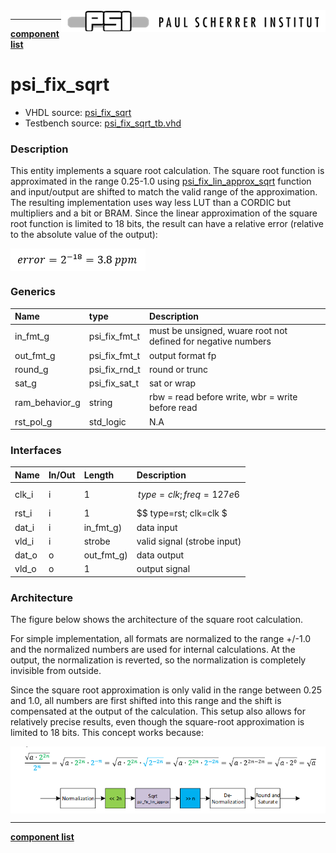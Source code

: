 <img align="right" src="../../doc/psi_logo.png">

***

[**component list**](../README.md)

# psi_fix_sqrt
 - VHDL source: [psi_fix_sqrt](../../hdl/psi_fix_sqrt.vhd)
 - Testbench source: [psi_fix_sqrt_tb.vhd](../../testbench/psi_fix_sqrt_tb/psi_fix_sqrt_tb.vhd)

### Description

This entity implements a square root calculation.
The square root function is approximated in the range 0.25-1.0 using [psi_fix_lin_approx_sqrt](../../hdl/psi_fix_lin_approx_sqrt.vhd) function and input/output are shifted to match the valid range of the approximation. The resulting implementation uses way less LUT than a CORDIC but multipliers and a bit or BRAM. Since the linear approximation of the square root function is limited to 18 bits, the result can have a relative error (relative to the absolute value of the output):

<img align="center" src="psi_fix_complex_abs_b.png">



### Generics
| Name           | type          | Description                                                   |
|:---------------|:--------------|:--------------------------------------------------------------|
| in_fmt_g       | psi_fix_fmt_t | must be unsigned, wuare root not defined for negative numbers |
| out_fmt_g      | psi_fix_fmt_t | output format fp                                              |
| round_g        | psi_fix_rnd_t | round or trunc                                                |
| sat_g          | psi_fix_sat_t | sat or wrap                                                   |
| ram_behavior_g | string        | rbw = read before write, wbr = write before read              |
| rst_pol_g      | std_logic     | N.A                                                           |

### Interfaces
| Name   | In/Out   | Length     | Description                 |
|:-------|:---------|:-----------|:----------------------------|
| clk_i  | i        | 1          | $$ type=clk; freq=127e6 $$  |
| rst_i  | i        | 1          | $$ type=rst; clk=clk $      |
| dat_i  | i        | in_fmt_g)  | data input                  |
| vld_i  | i        | strobe     | valid signal (strobe input) |
| dat_o  | o        | out_fmt_g) | data output                 |
| vld_o  | o        | 1          | output signal               |

### Architecture

The figure below shows the architecture of the square root calculation.

For simple implementation, all formats are normalized to the range +/-1.0 and the normalized numbers are used for internal calculations. At the output, the normalization is reverted, so the normalization is completely invisible from outside.

Since the square root approximation is only valid in the range between 0.25 and 1.0, all numbers are first shifted into this range and the shift is compensated at the output of the calculation. This setup also allows for relatively precise results, even though the square-root approximation is limited to 18 bits.
This concept works because:

<img align="center" src="psi_fix_sqrt.png">

---
[**component list**](../README.md)

